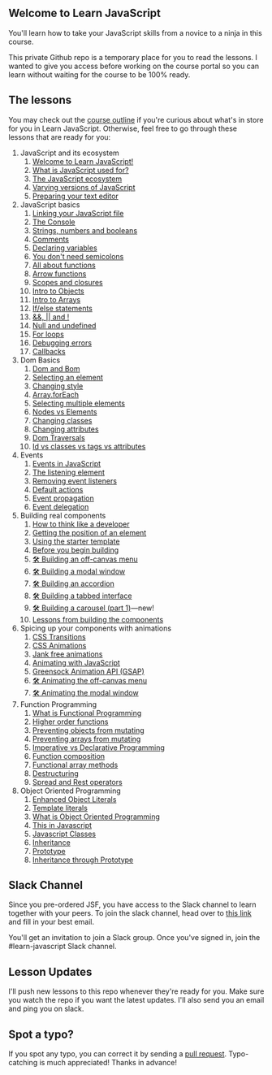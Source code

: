 ## Welcome to Learn JavaScript

You'll learn how to take your JavaScript skills from a novice to a ninja in this course.

This private Github repo is a temporary place for you to read the lessons. I wanted to give you access before working on the course portal so you can learn without waiting for the course to be 100% ready.

## The lessons

You may check out the [course outline](outlines/outlines5.md) if you're curious about what's in store for you in Learn JavaScript. Otherwise, feel free to go through these lessons that are ready for you:

1. JavaScript and its ecosystem
    1. [Welcome to Learn JavaScript!](lessons/01.javascript-and-its-ecosystem/01.how-to-use-this-course.md)
    2. [What is JavaScript used for?](lessons/01.javascript-and-its-ecosystem/02.what-is-javascript.md)
    3. [The JavaScript ecosystem](lessons/01.javascript-and-its-ecosystem/03.the-ecosystem.md)
    4. [Varying versions of JavaScript](lessons/01.javascript-and-its-ecosystem/04.varying-versions-of-javascript.md)
    5. [Preparing your text editor](lessons/01.javascript-and-its-ecosystem/05.preparing-your-text-editor.md)
2. JavaScript basics
    1. [Linking your JavaScript file](lessons/02.js-basics/01.linking.md)
    2. [The Console](lessons/02.js-basics/02.console.md)
    3. [Strings, numbers and booleans](lessons/02.js-basics/03.primitives.md)
    4. [Comments](lessons/02.js-basics/04.comments.md)
    5. [Declaring variables](lessons/02.js-basics/05.variables.md)
    6. [You don't need semicolons](lessons/02.js-basics/06.semicolons.md)
    7. [All about functions](lessons/02.js-basics/07.functions.md)
    8. [Arrow functions](lessons/02.js-basics/08.arrow-functions.md)
    9. [Scopes and closures](lessons/02.js-basics/09.scopes-and-closures.md)
    10. [Intro to Objects](lessons/02.js-basics/10.objects.md)
    11. [Intro to Arrays](lessons/02.js-basics/11.arrays.md)
    12. [If/else statements](lessons/02.js-basics/12.if-else.md)
    13. [&&, || and !](lessons/02.js-basics/13.and-or-exclaim.md)
    14. [Null and undefined](lessons/02.js-basics/14.null-and-undefined.md)
    15. [For loops](lessons/02.js-basics/15.for-loops.md)
    16. [Debugging errors](lessons/02.js-basics/16.debugging-errors.md)
    17. [Callbacks](lessons/02.js-basics/17.callbacks.md)
3. Dom Basics
    1. [Dom and Bom](lessons/03.dom-basics/01.dom-and-bom.md)
    2. [Selecting an element](lessons/03.dom-basics/02.selecting-an-element.md)
    3. [Changing style](lessons/03.dom-basics/03.changing-style.md)
    4. [Array.forEach](lessons/03.dom-basics/04.foreach.md)
    5. [Selecting multiple elements](lessons/03.dom-basics/05.selecting-multiple-elements.md)
    6. [Nodes vs Elements](lessons/03.dom-basics/06.nodes-vs-elements.md)
    7. [Changing classes](lessons/03.dom-basics/07.changing-classes.md)
    8. [Changing attributes](lessons/03.dom-basics/08.changing-attributes.md)
    9. [Dom Traversals](lessons/03.dom-basics/09.dom-traversals.md)
    10. [Id vs classes vs tags vs attributes](lessons/03.dom-basics/10.id-class-tag-attribute.md)
4. Events
    1. [Events in JavaScript](lessons/04.events/01.events.md)
    2. [The listening element](lessons/04.events/02.listening-element.md)
    3. [Removing event listeners](lessons/04.events/03.removing-el.md)
    4. [Default actions](lessons/04.events/04.default-actions.md)
    5. [Event propagation](lessons/04.events/05.event-propagation.md)
    6. [Event delegation](lessons/04.events/06.event-delegation.md)
5. Building real components
    1. [How to think like a developer](lessons/05.building-real-components/01.think-like-dev.md)
    2. [Getting the position of an element](lessons/05.building-real-components/02.getting-element-position-information.md)
    3. [Using the starter template](lessons/05.building-real-components/03.starter-template.md)
    4. [Before you begin building](lessons/05.building-real-components/04.before-you-begin.md)
    5. [🛠 Building an off-canvas menu](lessons/05.building-real-components/05.building-off-canvas.md)
    6. [🛠 Building a modal window](lessons/05.building-real-components/06.building-modal-window.md)
    7. [🛠 Building an accordion](lessons/05.building-real-components/07.building-accordions.md)
    8. [🛠 Building a tabbed interface](lessons/05.building-real-components/08.building-tabs.md)
    9. [🛠 Building a carousel (part 1)](lessons/05.building-real-components/09.building-carousel.md)—new!
    11. [Lessons from building the components](lessons/05.building-real-components/11.lessons-from-the-building-process.md)
6. Spicing up your components with animations
    1. [CSS Transitions](lessons/06.spicing-up-components-with-animations/01.css-transition.md)
    2. [CSS Animations](lessons/06.spicing-up-components-with-animations/02.css-animation.md)
    3. [Jank free animations](lessons/06.spicing-up-components-with-animations/03.jank-free-animations.md)
    6. [Animating with JavaScript](lessons/06.spicing-up-components-with-animations/07.animating-with-js.md)
    7. [Greensock Animation API (GSAP)](lessons/06.spicing-up-components-with-animations/08.gsap.md)
    9. [🛠 Animating the off-canvas menu](lessons/06.spicing-up-components-with-animations/09.animating-off-canvas.md)
    5. [🛠 Animating the modal window](lessons/06.spicing-up-components-with-animations/10.animating-the-modal.md)
7. Function Programming
    1. [What is Functional Programming](lessons/07.functional-programming/01.what-is-functional-programming.md)
    2. [Higher order functions](lessons/07.functional-programming/02.higher-order-functions.md)
    3. [Preventing objects from mutating](lessons/07.functional-programming/03.prevent-objects-from-mutating.md)
    4. [Preventing arrays from mutating](lessons/07.functional-programming/04.prevent-arrays-from-mutating.md)
    5. [Imperative vs Declarative Programming](lessons/07.functional-programming/05.imperative-vs-declarative.md)
    6. [Function composition](lessons/07.functional-programming/06.composition.md)
    7. [Functional array methods](lessons/07.functional-programming/07.functional-array-methods.md)
    8. [Destructuring](lessons/07.functional-programming/09.desctructuring.md)
    9. [Spread and Rest operators](lessons/07.functional-programming/10.rest-and-spread.md)
8. Object Oriented Programming
    1. [Enhanced Object Literals](lessons/08.object-oriented-programming/01.enhanced-object-literals.md)
    2. [Template literals](lessons/08.object-oriented-programming/02.template-literals.md)
    3. [What is Object Oriented Programming](lessons/08.object-oriented-programming/03.what-is-oop.md)
    4. [This in Javascript](lessons/08.object-oriented-programming/04.this.md)
    5. [Javascript Classes](lessons/08.object-oriented-programming/05.classes.md)
    6. [Inheritance](lessons/08.object-oriented-programming/06.inheritance.md)
    7. [Prototype](lessons/08.object-oriented-programming/07.prototype.md)
    8. [Inheritance through Prototype](lessons/08.object-oriented-programming/08.inheritance-through-prototype.md)

## Slack Channel

Since you pre-ordered JSF, you have access to the Slack channel to learn together with your peers. To join the slack channel, head over to [this link](https://zellwk-slack.herokuapp.com) and fill in your best email.

You'll get an invitation to join a Slack group. Once you've signed in, join the #learn-javascript Slack channel.

## Lesson Updates

I'll push new lessons to this repo whenever they're ready for you. Make sure you watch the repo if you want the latest updates. I'll also send you an email and ping you on slack.

## Spot a typo?

If you spot any typo, you can correct it by sending a [pull request](https://help.github.com/articles/creating-a-pull-request/). Typo-catching is much appreciated! Thanks in advance!
